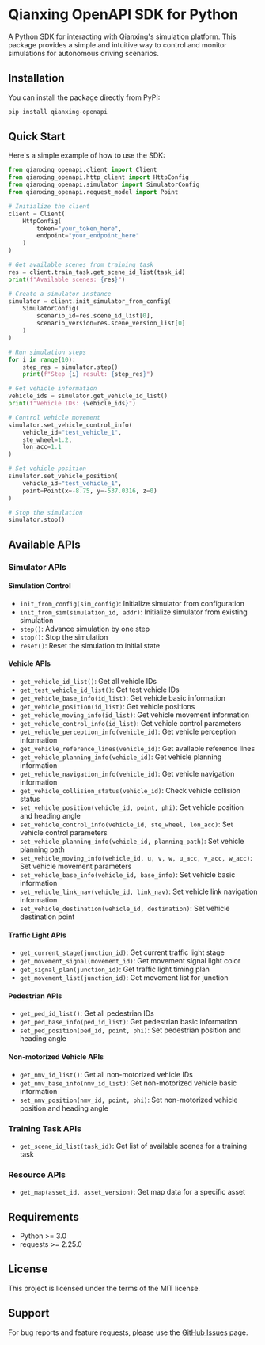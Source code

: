 # Qianxing OpenAPI SDK for Python

A Python SDK for interacting with Qianxing's simulation platform. This package provides a simple and intuitive way to control and monitor simulations for autonomous driving scenarios.

## Installation

You can install the package directly from PyPI:

```bash
pip install qianxing-openapi
```

## Quick Start

Here's a simple example of how to use the SDK:

```python
from qianxing_openapi.client import Client
from qianxing_openapi.http_client import HttpConfig
from qianxing_openapi.simulator import SimulatorConfig
from qianxing_openapi.request_model import Point

# Initialize the client
client = Client(
    HttpConfig(
        token="your_token_here",
        endpoint="your_endpoint_here"
    )
)

# Get available scenes from training task
res = client.train_task.get_scene_id_list(task_id)
print(f"Available scenes: {res}")

# Create a simulator instance
simulator = client.init_simulator_from_config(
    SimulatorConfig(
        scenario_id=res.scene_id_list[0],
        scenario_version=res.scene_version_list[0]
    )
)

# Run simulation steps
for i in range(10):
    step_res = simulator.step()
    print(f"Step {i} result: {step_res}")

# Get vehicle information
vehicle_ids = simulator.get_vehicle_id_list()
print(f"Vehicle IDs: {vehicle_ids}")

# Control vehicle movement
simulator.set_vehicle_control_info(
    vehicle_id="test_vehicle_1", 
    ste_wheel=1.2,
    lon_acc=1.1
)

# Set vehicle position
simulator.set_vehicle_position(
    vehicle_id="test_vehicle_1",
    point=Point(x=-8.75, y=-537.0316, z=0)
)

# Stop the simulation
simulator.stop()
```

## Available APIs

### Simulator APIs

#### Simulation Control
- `init_from_config(sim_config)`: Initialize simulator from configuration
- `init_from_sim(simulation_id, addr)`: Initialize simulator from existing simulation
- `step()`: Advance simulation by one step
- `stop()`: Stop the simulation
- `reset()`: Reset the simulation to initial state

#### Vehicle APIs
- `get_vehicle_id_list()`: Get all vehicle IDs
- `get_test_vehicle_id_list()`: Get test vehicle IDs
- `get_vehicle_base_info(id_list)`: Get vehicle basic information
- `get_vehicle_position(id_list)`: Get vehicle positions
- `get_vehicle_moving_info(id_list)`: Get vehicle movement information
- `get_vehicle_control_info(id_list)`: Get vehicle control parameters
- `get_vehicle_perception_info(vehicle_id)`: Get vehicle perception information
- `get_vehicle_reference_lines(vehicle_id)`: Get available reference lines
- `get_vehicle_planning_info(vehicle_id)`: Get vehicle planning information
- `get_vehicle_navigation_info(vehicle_id)`: Get vehicle navigation information
- `get_vehicle_collision_status(vehicle_id)`: Check vehicle collision status
- `set_vehicle_position(vehicle_id, point, phi)`: Set vehicle position and heading angle
- `set_vehicle_control_info(vehicle_id, ste_wheel, lon_acc)`: Set vehicle control parameters
- `set_vehicle_planning_info(vehicle_id, planning_path)`: Set vehicle planning path
- `set_vehicle_moving_info(vehicle_id, u, v, w, u_acc, v_acc, w_acc)`: Set vehicle movement parameters
- `set_vehicle_base_info(vehicle_id, base_info)`: Set vehicle basic information
- `set_vehicle_link_nav(vehicle_id, link_nav)`: Set vehicle link navigation information
- `set_vehicle_destination(vehicle_id, destination)`: Set vehicle destination point

#### Traffic Light APIs
- `get_current_stage(junction_id)`: Get current traffic light stage
- `get_movement_signal(movement_id)`: Get movement signal light color
- `get_signal_plan(junction_id)`: Get traffic light timing plan
- `get_movement_list(junction_id)`: Get movement list for junction

#### Pedestrian APIs
- `get_ped_id_list()`: Get all pedestrian IDs
- `get_ped_base_info(ped_id_list)`: Get pedestrian basic information
- `set_ped_position(ped_id, point, phi)`: Set pedestrian position and heading angle

#### Non-motorized Vehicle APIs
- `get_nmv_id_list()`: Get all non-motorized vehicle IDs
- `get_nmv_base_info(nmv_id_list)`: Get non-motorized vehicle basic information
- `set_nmv_position(nmv_id, point, phi)`: Set non-motorized vehicle position and heading angle

### Training Task APIs
- `get_scene_id_list(task_id)`: Get list of available scenes for a training task

### Resource APIs
- `get_map(asset_id, asset_version)`: Get map data for a specific asset

## Requirements

- Python >= 3.0
- requests >= 2.25.0

## License

This project is licensed under the terms of the MIT license.

## Support

For bug reports and feature requests, please use the [GitHub Issues](https://github.com/risenlighten-qianxing/openapi-sdk-python/issues) page.